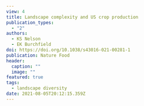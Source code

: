 ```yaml
---
view: 4
title: Landscape complexity and US crop production
publication_types:
  - "2"
authors:
  - KS Nelson
  - EK Burchfield
doi: https://doi.org/10.1038/s43016-021-00281-1
publication: Nature Food
header:
  caption: ""
  image: ""
featured: true
tags:
  - landscape diversity
date: 2021-08-05T20:12:15.359Z
---
```


